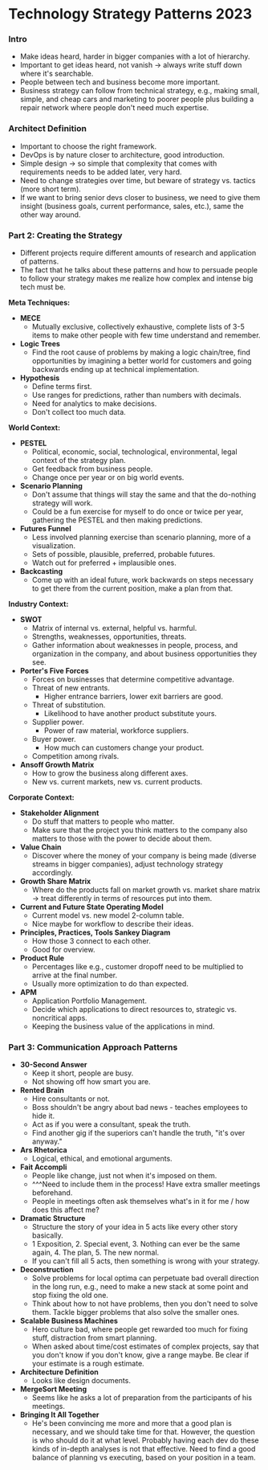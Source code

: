 # Technology Strategy Patterns 2023

### Intro

- Make ideas heard, harder in bigger companies with a lot of hierarchy.
- Important to get ideas heard, not vanish -> always write stuff down where it's searchable.
- People between tech and business become more important.
- Business strategy can follow from technical strategy, e.g., making small, simple, and cheap cars and marketing to
  poorer people plus building a repair network where people don't need much expertise.

### Architect Definition

- Important to choose the right framework.
- DevOps is by nature closer to architecture, good introduction.
- Simple design -> so simple that complexity that comes with requirements needs to be added later, very hard.
- Need to change strategies over time, but beware of strategy vs. tactics (more short term).
- If we want to bring senior devs closer to business, we need to give them insight (business goals, current performance,
  sales, etc.), same the other way around.

### Part 2: Creating the Strategy

- Different projects require different amounts of research and application of patterns.
- The fact that he talks about these patterns and how to persuade people to follow your strategy makes me realize how
  complex and intense big tech must be.

**Meta Techniques:**

- **MECE**
    - Mutually exclusive, collectively exhaustive, complete lists of 3-5 items to make other people with few time
      understand and remember.
- **Logic Trees**
    - Find the root cause of problems by making a logic chain/tree, find opportunities by imagining a better world for
      customers and going backwards ending up at technical implementation.
- **Hypothesis**
    - Define terms first.
    - Use ranges for predictions, rather than numbers with decimals.
    - Need for analytics to make decisions.
    - Don't collect too much data.

**World Context:**

- **PESTEL**
    - Political, economic, social, technological, environmental, legal context of the strategy plan.
    - Get feedback from business people.
    - Change once per year or on big world events.
- **Scenario Planning**
    - Don't assume that things will stay the same and that the do-nothing strategy will work.
    - Could be a fun exercise for myself to do once or twice per year, gathering the PESTEL and then making predictions.
- **Futures Funnel**
    - Less involved planning exercise than scenario planning, more of a visualization.
    - Sets of possible, plausible, preferred, probable futures.
    - Watch out for preferred + implausible ones.
- **Backcasting**
    - Come up with an ideal future, work backwards on steps necessary to get there from the current position, make a
      plan from that.

**Industry Context:**

- **SWOT**
    - Matrix of internal vs. external, helpful vs. harmful.
    - Strengths, weaknesses, opportunities, threats.
    - Gather information about weaknesses in people, process, and organization in the company, and about business
      opportunities they see.
- **Porter's Five Forces**
    - Forces on businesses that determine competitive advantage.
    - Threat of new entrants.
        - Higher entrance barriers, lower exit barriers are good.
    - Threat of substitution.
        - Likelihood to have another product substitute yours.
    - Supplier power.
        - Power of raw material, workforce suppliers.
    - Buyer power.
        - How much can customers change your product.
    - Competition among rivals.
- **Ansoff Growth Matrix**
    - How to grow the business along different axes.
    - New vs. current markets, new vs. current products.

**Corporate Context:**

- **Stakeholder Alignment**
    - Do stuff that matters to people who matter.
    - Make sure that the project you think matters to the company also matters to those with the power to decide about
      them.
- **Value Chain**
    - Discover where the money of your company is being made (diverse streams in bigger companies), adjust technology
      strategy accordingly.
- **Growth Share Matrix**
    - Where do the products fall on market growth vs. market share matrix -> treat differently in terms of resources put
      into them.
- **Current and Future State Operating Model**
    - Current model vs. new model 2-column table.
    - Nice maybe for workflow to describe their ideas.
- **Principles, Practices, Tools Sankey Diagram**
    - How those 3 connect to each other.
    - Good for overview.
- **Product Rule**
    - Percentages like e.g., customer dropoff need to be multiplied to arrive at the final number.
    - Usually more optimization to do than expected.
- **APM**
    - Application Portfolio Management.
    - Decide which applications to direct resources to, strategic vs. noncritical apps.
    - Keeping the business value of the applications in mind.

### Part 3: Communication Approach Patterns

- **30-Second Answer**
    - Keep it short, people are busy.
    - Not showing off how smart you are.
- **Rented Brain**
    - Hire consultants or not.
    - Boss shouldn't be angry about bad news - teaches employees to hide it.
    - Act as if you were a consultant, speak the truth.
    - Find another gig if the superiors can't handle the truth, "it's over anyway."
- **Ars Rhetorica**
    - Logical, ethical, and emotional arguments.
- **Fait Accompli**
    - People like change, just not when it's imposed on them.
    - ^^^Need to include them in the process! Have extra smaller meetings beforehand.
    - People in meetings often ask themselves what's in it for me / how does this affect me?
- **Dramatic Structure**
    - Structure the story of your idea in 5 acts like every other story basically.
    - 1 Exposition, 2. Special event, 3. Nothing can ever be the same again, 4. The plan, 5. The new normal.
     - If you can't fill all 5 acts, then something is wrong with your strategy.
- **Deconstruction**
    - Solve problems for local optima can perpetuate bad overall direction in the long run, e.g., need to make a new
      stack at some point and stop fixing the old one.
    - Think about how to not have problems, then you don't need to solve them. Tackle bigger problems that also solve
      the smaller ones.
- **Scalable Business Machines**
    - Hero culture bad, where people get rewarded too much for fixing stuff, distraction from smart planning.
    - When asked about time/cost estimates of complex projects, say that you don't know if you don't know, give a range
      maybe. Be clear if your estimate is a rough estimate.
- **Architecture Definition**
    - Looks like design documents.
- **MergeSort Meeting**
    - Seems like he asks a lot of preparation from the participants of his meetings.
- **Bringing It All Together**
    - He's been convincing me more and more that a good plan is necessary, and we should take time for that. However, 
      the question is who should do it at what level. Probably having each dev do these kinds of in-depth analyses is
      not that effective. Need to find a good balance of planning vs executing, based on your position in a team.
